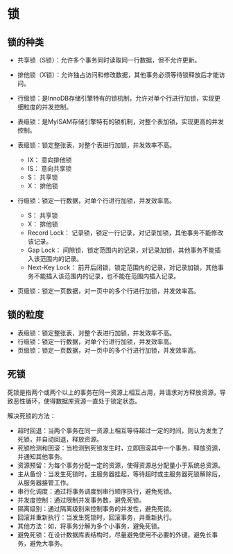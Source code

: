 # 锁

## 锁的种类

- 共享锁（S锁）：允许多个事务同时读取同一行数据，但不允许更新。
- 排他锁（X锁）：允许独占访问和修改数据，其他事务必须等待锁释放后才能访问。
- 行级锁：是InnoDB存储引擎特有的锁机制，允许对单个行进行加锁，实现更细粒度的并发控制。
- 表级锁：是MyISAM存储引擎特有的锁机制，对整个表加锁，实现更高的并发控制。

- 表级锁：锁定整张表，对整个表进行加锁，并发效率不高。
  - IX： 意向排他锁
  - IS： 意向共享锁
  - S： 共享锁
  - X： 排他锁
- 行级锁：锁定一行数据，对单个行进行加锁，并发效率高。
  - S： 共享锁
  - X： 排他锁
  - Record Lock： 记录锁，锁定一行记录，对记录加锁，其他事务不能修改该记录。
  - Gap Lock： 间隙锁，锁定范围内的记录，对记录加锁，其他事务不能插入该范围内的记录。
  - Next-Key Lock： 前开后闭锁，锁定范围内的记录，对记录加锁，其他事务不能插入该范围内的记录，也不能在范围内插入记录。
- 页级锁：锁定一页数据，对一页中的多个行进行加锁，并发效率高。

## 锁的粒度

- 表级锁：锁定整张表，对整个表进行加锁，并发效率不高。
- 行级锁：锁定一行数据，对单个行进行加锁，并发效率高。
- 页级锁：锁定一页数据，对一页中的多个行进行加锁，并发效率高。


## 死锁

死锁是指两个或两个以上的事务在同一资源上相互占用，并请求对方释放资源，导致恶性循环，使得数据库资源一直处于锁定状态。

解决死锁的方法：

- 超时回退：当两个事务在同一资源上相互等待超过一定的时间，则认为发生了死锁，并自动回退，释放资源。
- 死锁检测和回滚：当检测到死锁发生时，立即回滚其中一个事务，释放资源，并通知其他事务。
- 资源预留：为每个事务分配一定的资源，使得资源总分配量小于系统总资源。
- 主从备份：当发生死锁时，主服务器挂起，等待超时或主服务器死锁解除后，从服务器接管工作。
- 串行化调度：通过将事务调度到串行顺序执行，避免死锁。
- 并发度控制：通过限制并发事务数，避免死锁。
- 隔离级别：通过隔离级别来控制事务的并发性，避免死锁。
- 回滚并重新执行：当发生死锁时，回滚事务，并重新执行。
- 其他方法：如，将事务分解为多个小事务，避免死锁。
- 避免死锁：在设计数据库表结构时，尽量避免使用不必要的外键，避免长事务，避免大事务。

